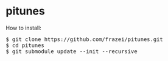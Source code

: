 # pitunes

How to install:<br />
<pre>
$ git clone https://github.com/frazei/pitunes.git
$ cd pitunes
$ git submodule update --init --recursive
</pre>
